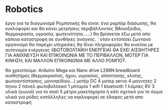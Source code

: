 # Robotics
έργο για το διαγωνισμό Ρομποτικής θα είναι:
ένα ρομπόρ διάσωσης, θα κυκλοφορεί και θα κάνει μετρήσεις περιβάλλοντος (Μονοξείδιο, θερμοκρασία, υγρασία, φωτεινότητα......) 
θα βρίσκεται έξω μετά απο κάποια καταστροφή σε συνθήκες ανάγκης.
¨οταν εντοπίσει ζωντανό οργανισμό θα παρέχει υπηρεσίες 
θα δίνει πληροφορίες
θα κινείται με αυτονομία ενέργειας (ΦΩΤΟΒΟΛΤΑΪΚΗ ΕΝΕΡΓΕΙΑ)
ΘΑ ΕΧΕΙ ΑΙΣΘΗΤΗΡΕΣ ΓΙΑ ΑΝΙΧΝΕΥΣΗ ΚΑΙ ΕΠΙΚΟΙΝΩΝΙΑ ΜΕ ΤΟ ΠΕΡΙΒΑΛΛΟΝ, ΜΟΤΕΡ ΓΙΑ ΚΙΝΗΣΗ, ΚΑΙ ΜΑΛΛΟΝ ΕΠΙΚΟΙΝΩΝΙΑ ΜΕ ΑΛΛΟ ΡΟΜΠΟΤ.

θα χρειστούμε:
Arduino Mega και Νano
drive L298N
breadboard
αισθητήρες (θερμοκρασίας, ήχου, υγρασίας, απόστασης, κλίσης, φωτοαντίστασεις, μονοηείδιου...)
μοτέρ DC 4
μοτερ servo 4
μαγνητες 2
πηνιο 2
πάνελ φωτοβολταικό 1
μπταρία 1
wifi 1
bluetooth 1
λάμπες 6V 3
υλικά (γωνιά) για το σασί 5 μέτρα
μακετόχαρτο ή κάτι σχετικό για το σώμα 
υλικά για ρόδες κατάλληλες να κηκλοφορεί σε έδαφος μετά απο καταστροφή

